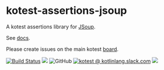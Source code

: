 # kotest-assertions-jsoup

A kotest assertions library for [JSoup](https://jsoup.org/).

See [docs](https://kotest.io/docs/assertions/jsoup-matchers.html).

Please create issues on the main kotest [board](https://github.com/kotest/kotest/issues).

[![Build Status](https://github.com/kotest/kotest-assertions-jsoup/workflows/master/badge.svg)](https://github.com/kotest/kotest-assertions-jsoup/actions)
[<img src="https://img.shields.io/maven-central/v/io.kotest.extensions/kotest-assertions-jsoup.svg?label=latest%20release"/>](http://search.maven.org/#search|ga|1|kotest-assertions-jsoup)
![GitHub](https://img.shields.io/github/license/kotest/kotest-assertions-jsoup)
[![kotest @ kotlinlang.slack.com](https://img.shields.io/static/v1?label=kotlinlang&message=kotest&color=blue&logo=slack)](https://kotlinlang.slack.com/archives/CT0G9SD7Z)
[<img src="https://img.shields.io/nexus/s/https/oss.sonatype.org/io.kotest.extensions/kotest-assertions-jsoup.svg?label=latest%20snapshot"/>](https://oss.sonatype.org/content/repositories/snapshots/io/kotest/extensions/kotest-assertions-jsoup/)
